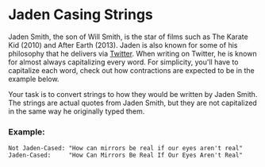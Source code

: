 # Jaden Casing Strings
Jaden Smith, the son of Will Smith, is the star of films such as The Karate Kid
(2010) and After Earth (2013). Jaden is also known for some of his philosophy
that he delivers via [Twitter](https://twitter.com/jaden). When writing on
Twitter, he is known for almost always capitalizing every word. For simplicity,
you'll have to capitalize each word, check out how contractions are expected to
be in the example below.

Your task is to convert strings to how they would be written by Jaden Smith.
The strings are actual quotes from Jaden Smith, but they are not capitalized in
the same way he originally typed them.

### Example:
```
Not Jaden-Cased: "How can mirrors be real if our eyes aren't real"
Jaden-Cased:     "How Can Mirrors Be Real If Our Eyes Aren't Real"
```